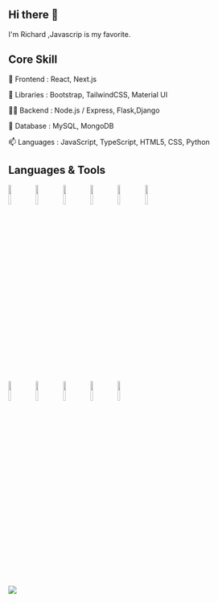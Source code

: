 ### <h2>Hi there 👋</h2>

<p>
I'm Richard ,Javascrip is my favorite.
</p>

<h2>Core Skill</h2>
<p>🔭 Frontend : React, Next.js</p>
<p>🌱 Libraries : Bootstrap, TailwindCSS, Material UI</p>
<p>👨‍💻 Backend : Node.js / Express, Flask,Django</p>
<p>💬 Database : MySQL, MongoDB</p>
<p>📫 Languages : JavaScript, TypeScript, HTML5, CSS, Python</p>

<h2>Languages & Tools</h2>
<code><img width="10%" src="https://www.vectorlogo.zone/logos/python/python-ar21.svg"></code>
<code><img width="10%" src="https://www.vectorlogo.zone/logos/nodejs/nodejs-ar21.svg"></code>
<code><img width="10%" src="https://www.vectorlogo.zone/logos/javascript/javascript-ar21.svg"></code>
<code><img width="10%" src="https://www.vectorlogo.zone/logos/w3_html5/w3_html5-ar21.svg"></code>
<code><img width="10%" src="https://www.vectorlogo.zone/logos/w3_css/w3_css-ar21.svg"></code>
<code><img width="10%" src="https://www.vectorlogo.zone/logos/apollographql/apollographql-ar21.svg"></code>
<br />
<code><img width="10%" src="https://www.vectorlogo.zone/logos/expressjs/expressjs-ar21.svg"></code>
<code><img width="10%" src="https://www.vectorlogo.zone/logos/reactjs/reactjs-ar21.svg"></code>
<code><img width="10%" src="https://www.vectorlogo.zone/logos/git-scm/git-scm-ar21.svg"></code>
<code><img width="10%" src="https://www.vectorlogo.zone/logos/github/github-ar21.svg"></code>
<code><img width="10%" src="https://www.vectorlogo.zone/logos/supabase/supabase-ar21.svg"></code>
<br><br/>
<div>
<img src="https://github-readme-stats.vercel.app/api/top-langs?username=huangfugui00&layout=compact"/>
 </div>
